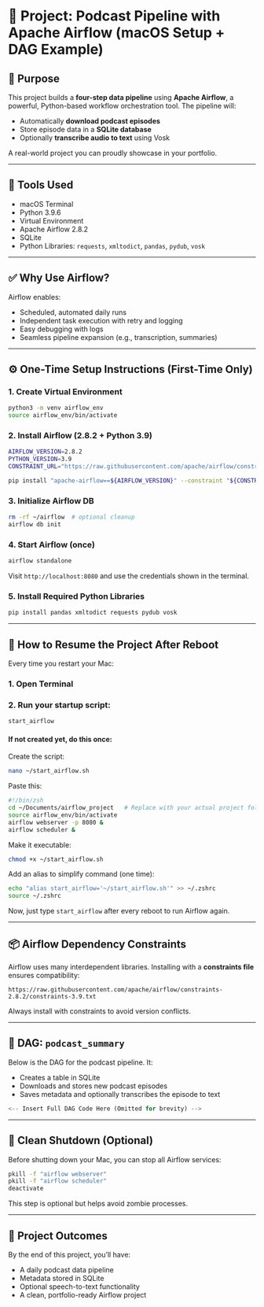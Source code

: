 # 🎵 Project: Podcast Pipeline with Apache Airflow (macOS Setup + DAG Example)

## 🧠 Purpose

This project builds a **four-step data pipeline** using **Apache Airflow**, a powerful, Python-based workflow orchestration tool. The pipeline will:

- Automatically **download podcast episodes**
- Store episode data in a **SQLite database**
- Optionally **transcribe audio to text** using Vosk

A real-world project you can proudly showcase in your portfolio.

---

## 🧰 Tools Used

- macOS Terminal
- Python 3.9.6
- Virtual Environment
- Apache Airflow 2.8.2
- SQLite
- Python Libraries: `requests`, `xmltodict`, `pandas`, `pydub`, `vosk`

---

## ✅ Why Use Airflow?

Airflow enables:
- Scheduled, automated daily runs
- Independent task execution with retry and logging
- Easy debugging with logs
- Seamless pipeline expansion (e.g., transcription, summaries)

---

## ⚙️ One-Time Setup Instructions (First-Time Only)

### 1. Create Virtual Environment

```bash
python3 -m venv airflow_env
source airflow_env/bin/activate
```

### 2. Install Airflow (2.8.2 + Python 3.9)

```bash
AIRFLOW_VERSION=2.8.2
PYTHON_VERSION=3.9
CONSTRAINT_URL="https://raw.githubusercontent.com/apache/airflow/constraints-${AIRFLOW_VERSION}/constraints-${PYTHON_VERSION}.txt"

pip install "apache-airflow==${AIRFLOW_VERSION}" --constraint "${CONSTRAINT_URL}"
```

### 3. Initialize Airflow DB

```bash
rm -rf ~/airflow  # optional cleanup
airflow db init
```

### 4. Start Airflow (once)

```bash
airflow standalone
```

Visit `http://localhost:8080` and use the credentials shown in the terminal.

### 5. Install Required Python Libraries

```bash
pip install pandas xmltodict requests pydub vosk
```

---

## 🔄 How to Resume the Project After Reboot

Every time you restart your Mac:

### 1. Open Terminal

### 2. Run your startup script:

```bash
start_airflow
```

#### If not created yet, do this once:

Create the script:

```bash
nano ~/start_airflow.sh
```

Paste this:

```bash
#!/bin/zsh
cd ~/Documents/airflow_project   # Replace with your actual project folder
source airflow_env/bin/activate
airflow webserver -p 8080 &
airflow scheduler &
```

Make it executable:

```bash
chmod +x ~/start_airflow.sh
```

Add an alias to simplify command (one time):

```bash
echo "alias start_airflow='~/start_airflow.sh'" >> ~/.zshrc
source ~/.zshrc
```

Now, just type `start_airflow` after every reboot to run Airflow again.

---

## 📦 Airflow Dependency Constraints

Airflow uses many interdependent libraries. Installing with a **constraints file** ensures compatibility:

```
https://raw.githubusercontent.com/apache/airflow/constraints-2.8.2/constraints-3.9.txt
```

Always install with constraints to avoid version conflicts.

---

## 🧩 DAG: `podcast_summary`

Below is the DAG for the podcast pipeline. It:

- Creates a table in SQLite
- Downloads and stores new podcast episodes
- Saves metadata and optionally transcribes the episode to text

```python
<-- Insert Full DAG Code Here (Omitted for brevity) -->
```

---

## 🧼 Clean Shutdown (Optional)

Before shutting down your Mac, you can stop all Airflow services:

```bash
pkill -f "airflow webserver"
pkill -f "airflow scheduler"
deactivate
```

This step is optional but helps avoid zombie processes.

---

## 🏁 Project Outcomes

By the end of this project, you’ll have:

- A daily podcast data pipeline
- Metadata stored in SQLite
- Optional speech-to-text functionality
- A clean, portfolio-ready Airflow project
